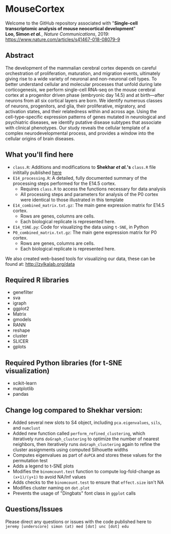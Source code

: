 # MouseCortex
Welcome to the GitHub repository associated with "**Single-cell transcriptomic analysis of mouse neocortical development**"  
**Loo, Simon _et al._**, _Nature Communications_, 2019:  
https://www.nature.com/articles/s41467-018-08079-9

## Abstract
The development of the mammalian cerebral cortex depends on careful orchestration of proliferation, maturation, and migration events, ultimately giving rise to a wide variety of neuronal and non-neuronal cell types. To better understand cellular and molecular processes that unfold during late corticogenesis, we perform single-cell RNA-seq on the mouse cerebral cortex at a progenitor driven phase (embryonic day 14.5) and at birth—after neurons from all six cortical layers are born. We identify numerous classes of neurons, progenitors, and glia, their proliferative, migratory, and activation states, and their relatedness within and across age. Using the cell-type-specific expression patterns of genes mutated in neurological and psychiatric diseases, we identify putative disease subtypes that associate with clinical phenotypes. Our study reveals the cellular template of a complex neurodevelopmental process, and provides a window into the cellular origins of brain diseases.

## What you'll find here
* `class.R`: Additions and modifications to **Shekhar _et al._'s** `class.R` file inititally published [here](https://github.com/broadinstitute/BipolarCell2016) 
* `E14_processing.R`: A detailed, fully documented summary of the processing steps performed for the E14.5 cortex.
	* Requires `class.R` to access the functions necessary for data analysis
	* All processing steps and parameters for analysis of the P0 cortex were identical to those illustrated in this template
* `E14_combined_matrix.txt.gz`: The main gene expression matrix for E14.5 cortex.
	* Rows are genes, columns are cells. 
	* Each biological replicate is represented here.
* `E14_tSNE.py`: Code for visualizing the data using `t-SNE`, in Python
* `P0_combined_matrix.txt.gz`: The main gene expression matrix for P0 cortex.
	* Rows are genes, columns are cells.
	* Each biological replicate is represented here.

We also created web-based tools for visualizing our data, these can be found at:
http://zylkalab.org/data

## Required R libraries
* genefilter
* sva
* igraph
* ggplot2
* Matrix
* gmodels
* RANN
* reshape
* cluster
* SLICER
* gplots

## Required Python libraries (for t-SNE visualization)
* scikit-learn
* matplotlib
* pandas

## Change log compared to Shekhar version:
* Added several new slots to S4 object, including `pca.eigenvalues`, `sils`, and `numclust`
* Added new function called `perform_refined_clustering`, which iteratively runs `doGraph_clustering` to optimize the number of nearest neighbors, then iteratively runs `doGraph_clustering` again to refine the cluster assignments using computed Silhouette widths
* Computes eigenvalues as part of `doPCA` and stores these values for the permutation test
* Adds a legend to t-SNE plots
* Modifies the `binomcount.test` function to compute log-fold-change as `(x+1)/(y+1)` to avoid NA/Inf values
* Adds checks to the `binomcount.test` to ensure that `effect.size` isn't NA
* Modifies cluster naming on `dot.plot`
* Prevents the usage of "Dingbats" font class in `ggplot` calls

## Questions/Issues
Please direct any questions or issues with the code published here to `jeremy [underscore] simon (at) med [dot] unc [dot] edu`
